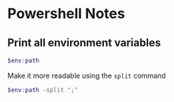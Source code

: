 # Powershell Notes

## Print all environment variables

```powershell
$env:path
```

Make it more readable using the `split` command

```powershell
$env:path -split ";"
```


